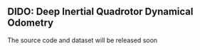 ## DIDO: Deep Inertial Quadrotor Dynamical Odometry
The source code and dataset will be released soon
